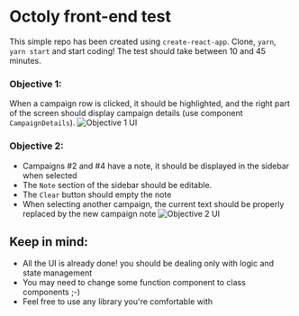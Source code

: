 # Octoly front-end test
This simple repo has been created using `create-react-app`.
Clone, `yarn`, `yarn start` and start coding!
The test should take between 10 and 45 minutes.

### Objective 1:
When a campaign row is clicked, it should be highlighted, and the right part of the screen should display campaign details (use component `CampaignDetails`).
![Objective 1 UI](https://raw.githubusercontent.com/octoly/jobs-frontend/master/doc/1.png)

### Objective 2:
- Campaigns #2 and #4 have a note, it should be displayed in the sidebar when selected
- The `Note` section of the sidebar should be editable.
- The `Clear` button should empty the note
- When selecting another campaign, the current text should be properly replaced by the new campaign note
![Objective 2 UI](https://raw.githubusercontent.com/octoly/jobs-frontend/master/doc/2.gif)

## Keep in mind:
- All the UI is already done! you should be dealing only with logic and state management
- You may need to change some function component to class components ;-)
- Feel free to use any library you're comfortable with

